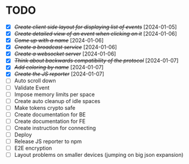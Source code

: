 # TODO
* [X] ~~*Create client side layout for displaying list of events*~~ [2024-01-05]
* [X] ~~*Create detailed view of an event when clicking on it*~~ [2024-01-06]
* [X] ~~*Come up with a name*~~ [2024-01-06]
* [X] ~~*Create a broadcast service*~~ [2024-01-06]
* [X] ~~*Create a websocket server*~~ [2024-01-06]
* [X] ~~*Think about backwards compatibility of the protocol*~~ [2024-01-07]
* [X] ~~*Add coloring by name*~~ [2024-01-07]
* [X] ~~*Create the JS reporter*~~ [2024-01-07]
* [ ] Auto scroll down
* [ ] Validate Event
* [ ] Impose memory limits per space
* [ ] Create auto cleanup of idle spaces
* [ ] Make tokens crypto safe
* [ ] Create documentation for BE
* [ ] Create documentation for FE
* [ ] Create instruction for connecting
* [ ] Deploy
* [ ] Release JS reporter to npm
* [ ] E2E encryption
* [ ] Layout problems on smaller devices (jumping on big json expansion)
